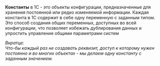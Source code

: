 **Константы** в 1С - это объекты конфигурации, предназначенные для хранения постоянной или редко изменяемой информации. Каждая константа в 1С содержит в себе одну переменную с заданным типом. Это способ создания общих переменных, доступных во всей конфигурации, что позволяет избежать дублирования данных и упростить управление общими параметрами систем

*Вкратце:*   
    *Что-бы каждый раз не создавать реквизит, доступ к которому нужен постоянно и во многих объектах - мы делаем одну константу с заданным значением.*
